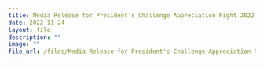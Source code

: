 ```yaml
---
title: Media Release for President's Challenge Appreciation Night 2022
date: 2022-11-24
layout: file
description: ""
image: ""
file_url: /files/Media Release for President's Challenge Appreciation Night 2022.pdf
---
```

